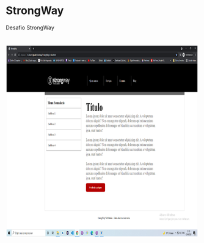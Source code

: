 # StrongWay
Desafio StrongWay
<h1 align="center">
  <img alt="StrongWay" src="assets/print__project.png" width="500xp" height="500px" />
</h1>
